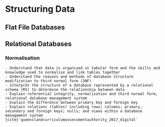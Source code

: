 # Structuring Data

## Flat File Databases


## Relational Databases


### Normalisation


```{admonition} Unit 2 subject matter covered:
- Understand that data is organised in tabular form and the skills and knowledge used to normalise and link tables together
- Understand the reasons and methods of database structure modification to third normal form (3NF)
- Interpret the structure of a database represented by a relational schema (RS) to determine the relationship between data
- Explain referential integrity, normalisation and third normal form, relational database management system
- Explain the difference between primary key and foreign key
- Explain relations (tables) including rows; columns; primary, secondary and foreign keys; nulls; and views within a database management system
{cite}`queenslandcurriculumassessmentauthority_2017_digital`
```